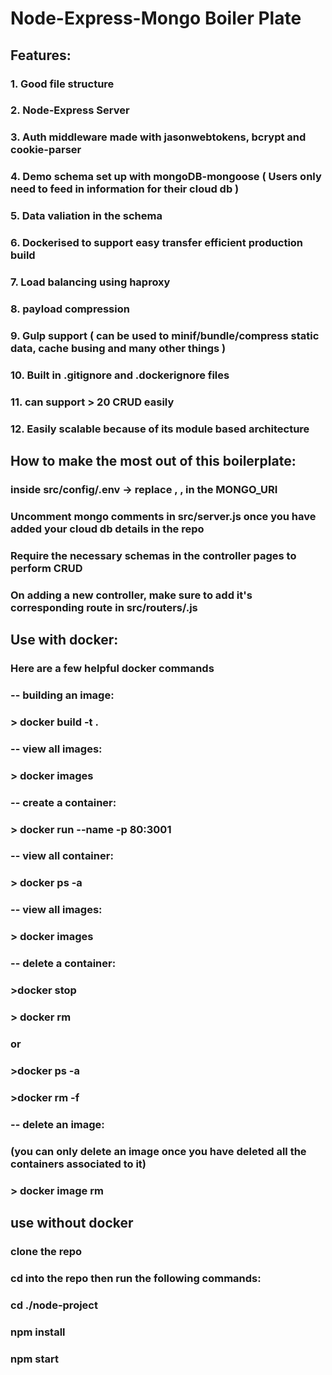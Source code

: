 # Node-Express-Mongo Boiler Plate

## Features: 

### 1. Good file structure
### 2. Node-Express Server
### 3. Auth middleware made with jasonwebtokens, bcrypt and cookie-parser
### 4. Demo schema set up with mongoDB-mongoose ( Users only need to feed in information for their cloud db )
### 5. Data valiation in the schema
### 6. Dockerised to support easy transfer efficient production build
### 7. Load balancing using haproxy 
### 8. payload compression
### 9. Gulp support ( can be used to minif/bundle/compress static data, cache busing and many other things )
### 10. Built in .gitignore and .dockerignore files
### 11. can support > 20 CRUD easily
### 12. Easily scalable because of its module based architecture

## How to make the most out of this boilerplate: 

### inside src/config/.env -> replace <username>, <password>, <dbName> in the MONGO_URI
### Uncomment mongo comments in src/server.js once you have added your cloud db details in the repo
### Require the necessary schemas in the controller pages to perform CRUD
### On adding a new controller, make sure to add it's corresponding route in src/routers/<corresponding-route-file>.js

## Use with docker:

### Here are a few helpful docker commands

### -- building an image:
### > docker build -t <you-app-name> .

### -- view all images:
### > docker images

### -- create a container: 
### > docker run --name <you-app-name> -p 80:3001 <you-app-name>

### -- view all container:
### > docker ps -a      

### -- view all images:
### > docker images

### -- delete a container:
### >docker stop <container-name-or-id>
### > docker rm <container-name-or-id>
### or 
### >docker ps -a 
### >docker rm -f <container-id>

### -- delete an image: 
### (you can only delete an image once you have deleted all the containers associated to it)
### > docker image rm <image-name>

## use without docker 

### clone the repo
### cd into the repo then run the following commands:
###     cd ./node-project
###     npm install
###     npm start


